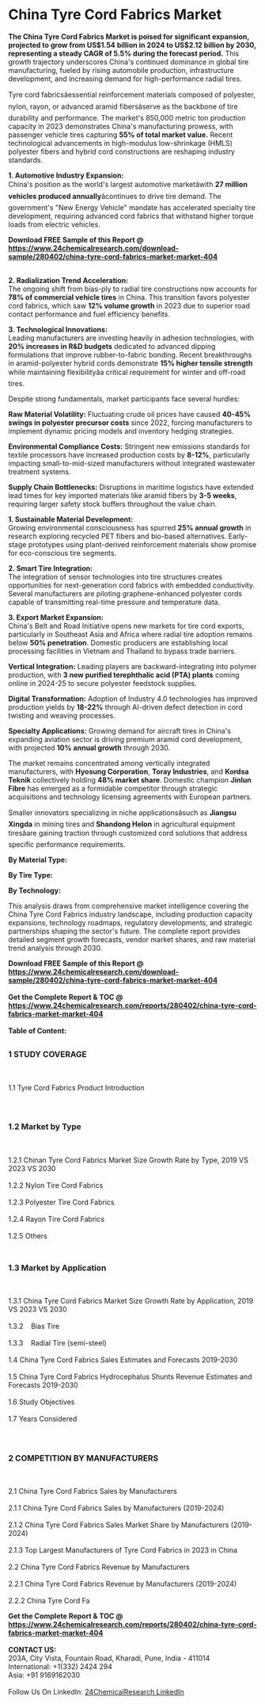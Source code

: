 <h1>China Tyre Cord Fabrics Market</h1><p><strong>The China Tyre Cord Fabrics Market is poised for significant expansion, projected to grow from US$1.54 billion in 2024 to US$2.12 billion by 2030, representing a steady CAGR of 5.5% during the forecast period.</strong> This growth trajectory underscores China's continued dominance in global tire manufacturing, fueled by rising automobile production, infrastructure development, and increasing demand for high-performance radial tires.</p><p>Tyre cord fabricsâessential reinforcement materials composed of polyester, nylon, rayon, or advanced aramid fibersâserve as the backbone of tire durability and performance. The market's 850,000 metric ton production capacity in 2023 demonstrates China's manufacturing prowess, with passenger vehicle tires capturing <strong>55% of total market value.</strong> Recent technological advancements in high-modulus low-shrinkage (HMLS) polyester fibers and hybrid cord constructions are reshaping industry standards.</p><p><strong>1. Automotive Industry Expansion:</strong><br>
China's position as the world's largest automotive marketâwith <strong>27 million vehicles produced annually</strong>âcontinues to drive tire demand. The government's "New Energy Vehicle" mandate has accelerated specialty tire development, requiring advanced cord fabrics that withstand higher torque loads from electric vehicles.</p><div><b>Download FREE Sample of this Report @ 
            <a href="https://www.24chemicalresearch.com/download-sample/280402/china-tyre-cord-fabrics-market-market-404">
            https://www.24chemicalresearch.com/download-sample/280402/china-tyre-cord-fabrics-market-market-404</a></b></div><br><p><strong>2. Radialization Trend Acceleration:</strong><br>
The ongoing shift from bias-ply to radial tire constructions now accounts for <strong>78% of commercial vehicle tires</strong> in China. This transition favors polyester cord fabrics, which saw <strong>12% volume growth</strong> in 2023 due to superior road contact performance and fuel efficiency benefits.</p><p><strong>3. Technological Innovations:</strong><br>
Leading manufacturers are investing heavily in adhesion technologies, with <strong>20% increases in R&amp;D budgets</strong> dedicated to advanced dipping formulations that improve rubber-to-fabric bonding. Recent breakthroughs in aramid-polyester hybrid cords demonstrate <strong>15% higher tensile strength</strong> while maintaining flexibilityâa critical requirement for winter and off-road tires.</p><p>Despite strong fundamentals, market participants face several hurdles:</p><p><strong>Raw Material Volatility:</strong> Fluctuating crude oil prices have caused <strong>40-45% swings in polyester precursor costs</strong> since 2022, forcing manufacturers to implement dynamic pricing models and inventory hedging strategies.</p><p><strong>Environmental Compliance Costs:</strong> Stringent new emissions standards for textile processors have increased production costs by <strong>8-12%</strong>, particularly impacting small-to-mid-sized manufacturers without integrated wastewater treatment systems.</p><p><strong>Supply Chain Bottlenecks:</strong> Disruptions in maritime logistics have extended lead times for key imported materials like aramid fibers by <strong>3-5 weeks</strong>, requiring larger safety stock buffers throughout the value chain.</p><p><strong>1. Sustainable Material Development:</strong><br>
Growing environmental consciousness has spurred <strong>25% annual growth</strong> in research exploring recycled PET fibers and bio-based alternatives. Early-stage prototypes using plant-derived reinforcement materials show promise for eco-conscious tire segments.</p><p><strong>2. Smart Tire Integration:</strong><br>
The integration of sensor technologies into tire structures creates opportunities for next-generation cord fabrics with embedded conductivity. Several manufacturers are piloting graphene-enhanced polyester cords capable of transmitting real-time pressure and temperature data.</p><p><strong>3. Export Market Expansion:</strong><br>
China's Belt and Road Initiative opens new markets for tire cord exports, particularly in Southeast Asia and Africa where radial tire adoption remains below <strong>50% penetration</strong>. Domestic producers are establishing local processing facilities in Vietnam and Thailand to bypass trade barriers.</p><p><strong>Vertical Integration:</strong> Leading players are backward-integrating into polymer production, with <strong>3 new purified terephthalic acid (PTA) plants</strong> coming online in 2024-25 to secure polyester feedstock supplies.</p><p><strong>Digital Transformation:</strong> Adoption of Industry 4.0 technologies has improved production yields by <strong>18-22%</strong> through AI-driven defect detection in cord twisting and weaving processes.</p><p><strong>Specialty Applications:</strong> Growing demand for aircraft tires in China's expanding aviation sector is driving premium aramid cord development, with projected <strong>10% annual growth</strong> through 2030.</p><p>The market remains concentrated among vertically integrated manufacturers, with <strong>Hyosung Corporation</strong>, <strong>Toray Industries</strong>, and <strong>Kordsa Teknik</strong> collectively holding <strong>48% market share</strong>. Domestic champion <strong>Jinlun Fibre</strong> has emerged as a formidable competitor through strategic acquisitions and technology licensing agreements with European partners.</p><p>Smaller innovators specializing in niche applicationsâsuch as <strong>Jiangsu Xingda</strong> in mining tires and <strong>Shandong Helon</strong> in agricultural equipment tiresâare gaining traction through customized cord solutions that address specific performance requirements.</p><p><strong>By Material Type:</strong></p><p><strong>By Tire Type:</strong></p><p><strong>By Technology:</strong></p><p>This analysis draws from comprehensive market intelligence covering the China Tyre Cord Fabrics industry landscape, including production capacity expansions, technology roadmaps, regulatory developments, and strategic partnerships shaping the sector's future. The complete report provides detailed segment growth forecasts, vendor market shares, and raw material trend analysis through 2030.</p><div><b>Download FREE Sample of this Report @ 
            <a href="https://www.24chemicalresearch.com/download-sample/280402/china-tyre-cord-fabrics-market-market-404">
            https://www.24chemicalresearch.com/download-sample/280402/china-tyre-cord-fabrics-market-market-404</a></b></div><br><div><b>Get the Complete Report & TOC @ 
            <a href="https://www.24chemicalresearch.com/reports/280402/china-tyre-cord-fabrics-market-market-404">
            https://www.24chemicalresearch.com/reports/280402/china-tyre-cord-fabrics-market-market-404</a></b></div><br>
            <b>Table of Content:</b><p><h2><span style="font-size:16px"><strong>1 STUDY COVERAGE</strong></span></h2><br />
<p>1.1 Tyre Cord Fabrics Product Introduction</p><br />
<h2><span style="font-size:16px"><strong>1.2 Market by Type</strong></span></h2><br />
<p>1.2.1 Chinan Tyre Cord Fabrics Market Size Growth Rate by Type, 2019 VS 2023 VS 2030<br /><br />
1.2.2 Nylon Tire Cord Fabrics&nbsp;&nbsp; &nbsp;<br /><br />
1.2.3 Polyester Tire Cord Fabrics<br /><br />
1.2.4 Rayon Tire Cord Fabrics<br /><br />
1.2.5 Others<br /><br />
<h2><span style="font-size:16px"><strong>1.3 Market by Application</strong></span></h2><br />
<p>1.3.1 China Tyre Cord Fabrics Market Size Growth Rate by Application, 2019 VS 2023 VS 2030<br /><br />
1.3.2&nbsp;&nbsp; &nbsp;Bias Tire<br /><br />
1.3.3&nbsp;&nbsp; &nbsp;Radial Tire (semi-steel)<br /><br />
1.4 China Tyre Cord Fabrics Sales Estimates and Forecasts 2019-2030<br /><br />
1.5 China Tyre Cord Fabrics Hydrocephalus Shunts Revenue Estimates and Forecasts 2019-2030<br /><br />
1.6 Study Objectives<br /><br />
1.7 Years Considered</p><br />
<h2><span style="font-size:16px"><strong>2 COMPETITION BY MANUFACTURERS</strong></span></h2><br />
<p>2.1 China Tyre Cord Fabrics Sales by Manufacturers<br /><br />
2.1.1 China Tyre Cord Fabrics Sales by Manufacturers (2019-2024)<br /><br />
2.1.2 China Tyre Cord Fabrics Sales Market Share by Manufacturers (2019-2024)<br /><br />
2.1.3 Top Largest Manufacturers of Tyre Cord Fabrics in 2023 in China<br /><br />
2.2 China Tyre Cord Fabrics Revenue by Manufacturers<br /><br />
2.2.1 China Tyre Cord Fabrics Revenue by Manufacturers (2019-2024)<br /><br />
2.2.2 China Tyre Cord Fa</p><div><b>Get the Complete Report & TOC @ 
            <a href="https://www.24chemicalresearch.com/reports/280402/china-tyre-cord-fabrics-market-market-404">
            https://www.24chemicalresearch.com/reports/280402/china-tyre-cord-fabrics-market-market-404</a></b></div><br><b>CONTACT US:</b><br>
            203A, City Vista, Fountain Road, Kharadi, Pune, India - 411014<br>
            International: +1(332) 2424 294<br>
            Asia: +91 9169162030 <br><br>
            Follow Us On LinkedIn: <a href="https://www.linkedin.com/company/24chemicalresearch/">24ChemicalResearch LinkedIn</a>
